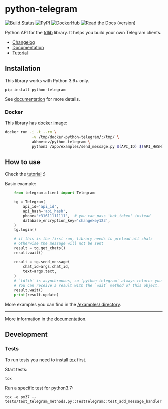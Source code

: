 # python-telegram

[![Build Status](https://github.com/alexander-akhmetov/python-telegram/workflows/python-telegram%20tests/badge.svg)](https://github.com/alexander-akhmetov/python-telegram/actions)
[![PyPI](https://img.shields.io/pypi/v/python-telegram.svg)](https://pypi.python.org/pypi/python-telegram)
[![DockerHub](https://img.shields.io/docker/automated/akhmetov/python-telegram.svg)](https://hub.docker.com/r/akhmetov/python-telegram/)
![Read the Docs (version)](https://img.shields.io/readthedocs/pip/stable.svg)

Python API for the [tdlib](https://github.com/tdlib/td) library.
It helps you build your own Telegram clients.

* [Changelog](docs/source/changelog.rst)
* [Documentation](http://python-telegram.readthedocs.io)
* [Tutorial](http://python-telegram.readthedocs.io/en/latest/tutorial.html)

## Installation

This library works with Python 3.6+ only.

```shell
pip install python-telegram
```

See [documentation](http://python-telegram.readthedocs.io/en/latest/#installation) for more details.

### Docker

This library has [docker image](https://hub.docker.com/r/akhmetov/python-telegram/):

```sh
docker run -i -t --rm \
            -v /tmp/docker-python-telegram/:/tmp/ \
            akhmetov/python-telegram \
            python3 /app/examples/send_message.py $(API_ID) $(API_HASH) $(PHONE) $(CHAT_ID) $(TEXT)
```

## How to use

Check the [tutorial](http://python-telegram.readthedocs.io/en/latest/tutorial.html) :)

Basic example:

```python
    from telegram.client import Telegram

    tg = Telegram(
        api_id='api_id',
        api_hash='api_hash',
        phone='+31611111111',  # you can pass 'bot_token' instead
        database_encryption_key='changekey123',
    )
    tg.login()

    # if this is the first run, library needs to preload all chats
    # otherwise the message will not be sent
    result = tg.get_chats()
    result.wait()

    result = tg.send_message(
        chat_id=args.chat_id,
        text=args.text,
    )
    # `tdlib` is asynchronous, so `python-telegram` always returns you an `AsyncResult` object.
    # You can receive a result with the `wait` method of this object.
    result.wait()
    print(result.update)
```

More examples you can find in the [/examples/ directory](/examples/).

----

More information in the [documentation](http://python-telegram.readthedocs.io).

## Development

### Tests

To run tests you need to install [tox](https://tox.readthedocs.io/en/latest/) first.

Start tests:

```shell
tox
```

Run a specific test for python3.7:

```shell
tox -e py37 -- tests/test_telegram_methods.py::TestTelegram::test_add_message_handler
```
